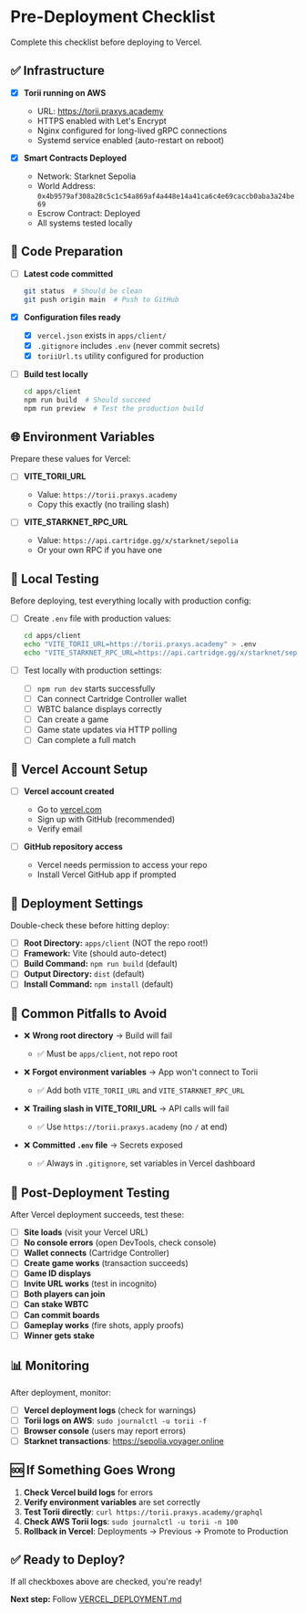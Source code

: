 # Pre-Deployment Checklist

Complete this checklist before deploying to Vercel.

## ✅ Infrastructure

- [x] **Torii running on AWS**

  - URL: https://torii.praxys.academy
  - HTTPS enabled with Let's Encrypt
  - Nginx configured for long-lived gRPC connections
  - Systemd service enabled (auto-restart on reboot)

- [x] **Smart Contracts Deployed**
  - Network: Starknet Sepolia
  - World Address: `0x4b9579af308a28c5c1c54a869af4a448e14a41ca6c4e69caccb0aba3a24be69`
  - Escrow Contract: Deployed
  - All systems tested locally

## 🔧 Code Preparation

- [ ] **Latest code committed**

  ```bash
  git status  # Should be clean
  git push origin main  # Push to GitHub
  ```

- [x] **Configuration files ready**

  - [x] `vercel.json` exists in `apps/client/`
  - [x] `.gitignore` includes `.env` (never commit secrets)
  - [x] `toriiUrl.ts` utility configured for production

- [ ] **Build test locally**
  ```bash
  cd apps/client
  npm run build  # Should succeed
  npm run preview  # Test the production build
  ```

## 🌐 Environment Variables

Prepare these values for Vercel:

- [ ] **VITE_TORII_URL**

  - Value: `https://torii.praxys.academy`
  - Copy this exactly (no trailing slash)

- [ ] **VITE_STARKNET_RPC_URL**
  - Value: `https://api.cartridge.gg/x/starknet/sepolia`
  - Or your own RPC if you have one

## 🧪 Local Testing

Before deploying, test everything locally with production config:

- [ ] Create `.env` file with production values:

  ```bash
  cd apps/client
  echo "VITE_TORII_URL=https://torii.praxys.academy" > .env
  echo "VITE_STARKNET_RPC_URL=https://api.cartridge.gg/x/starknet/sepolia" >> .env
  ```

- [ ] Test locally with production settings:
  - [ ] `npm run dev` starts successfully
  - [ ] Can connect Cartridge Controller wallet
  - [ ] WBTC balance displays correctly
  - [ ] Can create a game
  - [ ] Game state updates via HTTP polling
  - [ ] Can complete a full match

## 📝 Vercel Account Setup

- [ ] **Vercel account created**

  - Go to [vercel.com](https://vercel.com)
  - Sign up with GitHub (recommended)
  - Verify email

- [ ] **GitHub repository access**
  - Vercel needs permission to access your repo
  - Install Vercel GitHub app if prompted

## 🎯 Deployment Settings

Double-check these before hitting deploy:

- [ ] **Root Directory:** `apps/client` (NOT the repo root!)
- [ ] **Framework:** Vite (should auto-detect)
- [ ] **Build Command:** `npm run build` (default)
- [ ] **Output Directory:** `dist` (default)
- [ ] **Install Command:** `npm install` (default)

## 🚨 Common Pitfalls to Avoid

- ❌ **Wrong root directory** → Build will fail

  - ✅ Must be `apps/client`, not repo root

- ❌ **Forgot environment variables** → App won't connect to Torii

  - ✅ Add both `VITE_TORII_URL` and `VITE_STARKNET_RPC_URL`

- ❌ **Trailing slash in VITE_TORII_URL** → API calls will fail

  - ✅ Use `https://torii.praxys.academy` (no `/` at end)

- ❌ **Committed `.env` file** → Secrets exposed
  - ✅ Always in `.gitignore`, set variables in Vercel dashboard

## 🎉 Post-Deployment Testing

After Vercel deployment succeeds, test these:

- [ ] **Site loads** (visit your Vercel URL)
- [ ] **No console errors** (open DevTools, check console)
- [ ] **Wallet connects** (Cartridge Controller)
- [ ] **Create game works** (transaction succeeds)
- [ ] **Game ID displays**
- [ ] **Invite URL works** (test in incognito)
- [ ] **Both players can join**
- [ ] **Can stake WBTC**
- [ ] **Can commit boards**
- [ ] **Gameplay works** (fire shots, apply proofs)
- [ ] **Winner gets stake**

## 📊 Monitoring

After deployment, monitor:

- [ ] **Vercel deployment logs** (check for warnings)
- [ ] **Torii logs on AWS**: `sudo journalctl -u torii -f`
- [ ] **Browser console** (users may report errors)
- [ ] **Starknet transactions**: https://sepolia.voyager.online

## 🆘 If Something Goes Wrong

1. **Check Vercel build logs** for errors
2. **Verify environment variables** are set correctly
3. **Test Torii directly**: `curl https://torii.praxys.academy/graphql`
4. **Check AWS Torii logs**: `sudo journalctl -u torii -n 100`
5. **Rollback in Vercel**: Deployments → Previous → Promote to Production

## ✅ Ready to Deploy?

If all checkboxes above are checked, you're ready!

**Next step:** Follow [VERCEL_DEPLOYMENT.md](./VERCEL_DEPLOYMENT.md)
